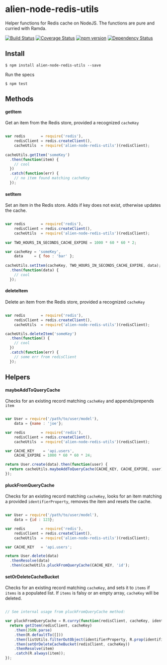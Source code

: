 # alien-node-redis-utils
Helper functions for Redis cache on NodeJS. The functions are pure and curried with Ramda.

[![Build Status](https://travis-ci.org/AlienCreations/alien-node-redis-utils.svg?branch=master)](https://travis-ci.org/AlienCreations/alien-node-redis-utils) [![Coverage Status](https://coveralls.io/repos/AlienCreations/alien-node-redis-utils/badge.svg?branch=master&service=github)](https://coveralls.io/github/AlienCreations/alien-node-redis-utils?branch=master) [![npm version](http://img.shields.io/npm/v/alien-node-redis-utils.svg)](https://npmjs.org/package/alien-node-redis-utils) [![Dependency Status](https://david-dm.org/AlienCreations/alien-node-redis-utils.svg)](https://david-dm.org/AlienCreations/alien-node-redis-utils)

## Install

```
$ npm install alien-node-redis-utils --save
```

Run the specs

```
$ npm test
```

## Methods

#### getItem
Get an item from the Redis store, provided a recognized `cacheKey`

```js

var redis       = require('redis'),
    redisClient = redis.createClient(),
    cacheUtils  = require('alien-node-redis-utils')(redisClient);
    
cacheUtils.getItem('someKey')
  .then(function(item) {
    // cool
  })
  .catch(function(err) {
    // no item found matching cacheKey
  });

```

#### setItem
Set an item in the Redis store. Adds if key does not exist, otherwise updates the cache.

```js

var redis       = require('redis'),
    redisClient = redis.createClient(),
    cacheUtils  = require('alien-node-redis-utils')(redisClient);
    
var TWO_HOURS_IN_SECONDS_CACHE_EXPIRE = 1000 * 60 * 60 * 2;

var cacheKey = 'someKey', 
    data     = { foo : 'bar' };
    
cacheUtils.setItem(cacheKey, TWO_HOURS_IN_SECONDS_CACHE_EXPIRE, data);
  .then(function(data) {
    // cool
  });

```

#### deleteItem
Delete an item from the Redis store, provided a recognized `cacheKey`

```js

var redis       = require('redis'),
    redisClient = redis.createClient(),
    cacheUtils  = require('alien-node-redis-utils')(redisClient);

cacheUtils.deleteItem('someKey')
  .then(function() {
    // cool
  })
  .catch(function(err) {
    // some err from redisClient
  });

```

## Helpers

#### maybeAddToQueryCache
Checks for an existing record matching `cacheKey` and appends/prepends `item`

```js

var User = require('/path/to/user/model'),
    data = {name : 'joe'};

var redis       = require('redis'),
    redisClient = redis.createClient(),
    cacheUtils  = require('alien-node-redis-utils')(redisClient);

var CACHE_KEY    = 'api.users',
    CACHE_EXPIRE = 1000 * 60 * 60 * 24;

return User.create(data).then(function(user) {
  return cacheUtils.maybeAddToQueryCache(CACHE_KEY, CACHE_EXPIRE, user);
});

```

#### pluckFromQueryCache
Checks for an existing record matching `cacheKey`, looks for an item matching a
 provided `identifierProperty`, removes the item and resets the cache.

```js

var User = require('/path/to/user/model'),
    data = {id : 123};

var redis       = require('redis'),
    redisClient = redis.createClient(),
    cacheUtils  = require('alien-node-redis-utils')(redisClient);

var CACHE_KEY   = 'api.users';

return User.delete(data)
  .thenResolve(data)
  .then(cacheUtils.pluckFromQueryCache(CACHE_KEY, 'id');

```


#### setOrDeleteCacheBucket
Checks for an existing record matching `cacheKey`, and sets it to `items` if `items` 
is a populated list. If `items` is falsy or an empty array, `cacheKey` will be deleted.

```js

// See internal usage from pluckFromQueryCache method: 

var pluckFromQueryCache = R.curry(function(redisClient, cacheKey, identifierProperty, item) {
  return getItem(redisClient, cacheKey)
    .then(JSON.parse)
    .then(R.defaultTo([]))
    .then(listUtils.filterOutObject(identifierProperty, R.prop(identifierProperty, item)))
    .then(setOrDeleteCacheBucket(redisClient, cacheKey))
    .thenResolve(item)
    .catch(R.always(item));
});


```
